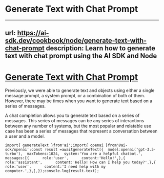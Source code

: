 # Generate Text with Chat Prompt


---
url: https://ai-sdk.dev/cookbook/node/generate-text-with-chat-prompt
description: Learn how to generate text with chat prompt using the AI SDK and Node
---


# [Generate Text with Chat Prompt](#generate-text-with-chat-prompt)


Previously, we were able to generate text and objects using either a single message prompt, a system prompt, or a combination of both of them. However, there may be times when you want to generate text based on a series of messages.

A chat completion allows you to generate text based on a series of messages. This series of messages can be any series of interactions between any number of systems, but the most popular and relatable use case has been a series of messages that represent a conversation between a user and a model.

```
import{ generateText }from'ai';import{ openai }from'@ai-sdk/openai';const result =awaitgenerateText({  model:openai('gpt-3.5-turbo'),  maxTokens:1024,  system:'You are a helpful chatbot.',  messages:[{      role:'user',      content:'Hello!',},{      role:'assistant',      content:'Hello! How can I help you today?',},{      role:'user',      content:'I need help with my computer.',},],});console.log(result.text);
```
